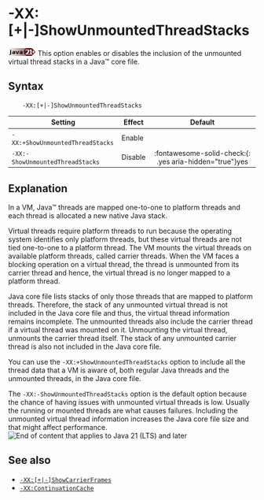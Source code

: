 <!--
* Copyright (c) 2017, 2024 IBM Corp. and others
*
* This program and the accompanying materials are made
* available under the terms of the Eclipse Public License 2.0
* which accompanies this distribution and is available at
* https://www.eclipse.org/legal/epl-2.0/ or the Apache
* License, Version 2.0 which accompanies this distribution and
* is available at https://www.apache.org/licenses/LICENSE-2.0.
*
* This Source Code may also be made available under the
* following Secondary Licenses when the conditions for such
* availability set forth in the Eclipse Public License, v. 2.0
* are satisfied: GNU General Public License, version 2 with
* the GNU Classpath Exception [1] and GNU General Public
* License, version 2 with the OpenJDK Assembly Exception [2].
*
* [1] https://www.gnu.org/software/classpath/license.html
* [2] https://openjdk.org/legal/assembly-exception.html
*
* SPDX-License-Identifier: EPL-2.0 OR Apache-2.0 OR GPL-2.0-only WITH Classpath-exception-2.0 OR GPL-2.0-only WITH OpenJDK-assembly-exception-1.0
-->

# -XX:[+|-]ShowUnmountedThreadStacks

![Start of content that applies to Java 21 (LTS) and later](cr/java21plus.png) This option enables or disables the inclusion of the unmounted virtual thread stacks in a Java&trade; core file.

## Syntax

        -XX:[+|-]ShowUnmountedThreadStacks

| Setting               | Effect  | Default                                         |
|-----------------------|---------|:-----------------------------------------------:|
| `-XX:+ShowUnmountedThreadStacks` | Enable  |                                                                                 |
| `-XX:-ShowUnmountedThreadStacks` | Disable | :fontawesome-solid-check:{: .yes aria-hidden="true"}<span class="sr-only">yes</span>  |

## Explanation

In a VM, Java&trade; threads are mapped one-to-one to platform threads and each thread is allocated a new native Java stack.

Virtual threads require platform threads to run because the operating system identifies only platform threads, but these virtual threads are not tied one-to-one to a platform thread. The VM mounts the virtual threads on available platform threads, called carrier threads. When the VM faces a blocking operation on a virtual thread, the thread is unmounted from its carrier thread and hence, the virtual thread is no longer mapped to a platform thread.

Java core file lists stacks of only those threads that are mapped to platform threads. Therefore, the stack of any unmounted virtual thread is not included in the Java core file and thus, the virtual thread information remains incomplete. The unmounted threads also include the carrier thread if a virtual thread was mounted on it. Unmounting the virtual thread, unmounts the carrier thread itself. The stack of any unmounted carrier thread is also not included in the Java core file.

You can use the `-XX:+ShowUnmountedThreadStacks` option to include all the thread data that a VM is aware of, both regular Java threads and the unmounted threads, in the Java core file.

The `-XX:-ShowUnmountedThreadStacks` option is the default option because the chance of having issues with unmounted virtual threads is low. Usually the running or mounted threads are what causes failures. Including the unmounted virtual thread information increases the Java core file size and that might affect performance. ![End of content that applies to Java 21 (LTS) and later](cr/java_close_lts.png)

## See also

- [`-XX:[+|-]ShowCarrierFrames`](xxshowcarrierframes.md)
- [`-XX:ContinuationCache`](xxcontinuationcache.md)


<!-- ==== END OF TOPIC ==== xxshowunmountedthreadstacks.md ==== -->

